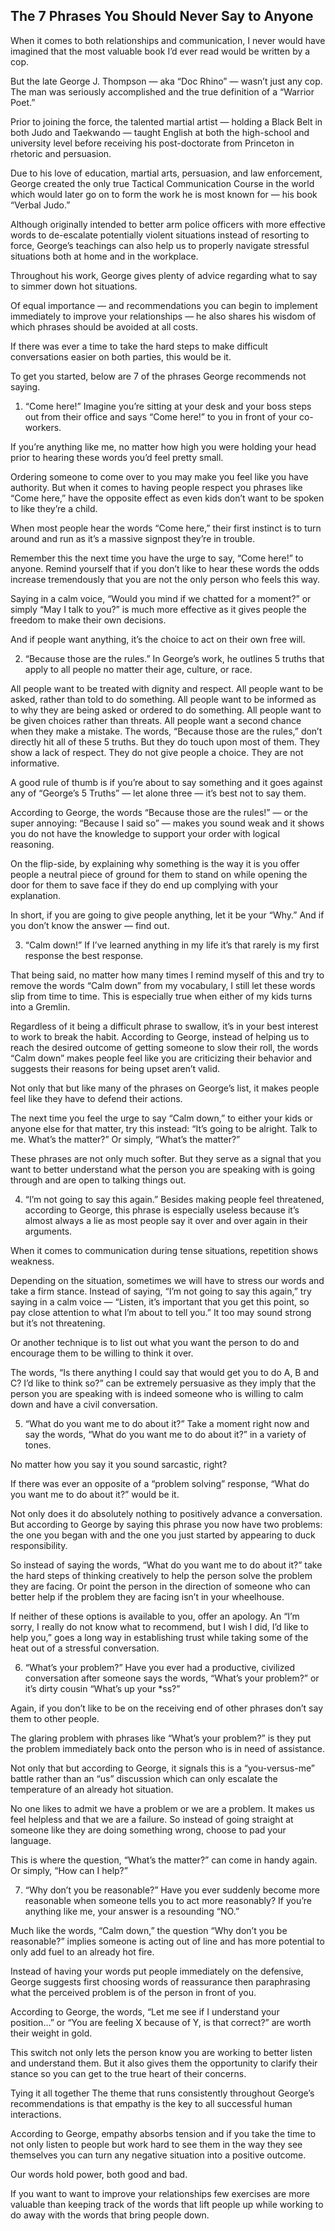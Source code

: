 ## The 7 Phrases You Should Never Say to Anyone

When it comes to both relationships and communication, I never would have imagined that the most valuable book I’d ever read would be written by a cop.

But the late George J. Thompson — aka “Doc Rhino” — wasn’t just any cop. The man was seriously accomplished and the true definition of a “Warrior Poet.”

Prior to joining the force, the talented martial artist — holding a Black Belt in both Judo and Taekwando — taught English at both the high-school and university level before receiving his post-doctorate from Princeton in rhetoric and persuasion.

Due to his love of education, martial arts, persuasion, and law enforcement, George created the only true Tactical Communication Course in the world which would later go on to form the work he is most known for — his book “Verbal Judo.”

Although originally intended to better arm police officers with more effective words to de-escalate potentially violent situations instead of resorting to force, George’s teachings can also help us to properly navigate stressful situations both at home and in the workplace.

Throughout his work, George gives plenty of advice regarding what to say to simmer down hot situations.

Of equal importance — and recommendations you can begin to implement immediately to improve your relationships — he also shares his wisdom of which phrases should be avoided at all costs.

If there was ever a time to take the hard steps to make difficult conversations easier on both parties, this would be it.

To get you started, below are 7 of the phrases George recommends not saying.

1. “Come here!” 
Imagine you’re sitting at your desk and your boss steps out from their office and says “Come here!” to you in front of your co-workers.

If you’re anything like me, no matter how high you were holding your head prior to hearing these words you’d feel pretty small.

Ordering someone to come over to you may make you feel like you have authority. But when it comes to having people respect you phrases like “Come here,” have the opposite effect as even kids don’t want to be spoken to like they’re a child.

When most people hear the words “Come here,” their first instinct is to turn around and run as it’s a massive signpost they’re in trouble.

Remember this the next time you have the urge to say, “Come here!” to anyone. Remind yourself that if you don’t like to hear these words the odds increase tremendously that you are not the only person who feels this way.

Saying in a calm voice, “Would you mind if we chatted for a moment?” or simply “May I talk to you?” is much more effective as it gives people the freedom to make their own decisions.

And if people want anything, it’s the choice to act on their own free will.

2. “Because those are the rules.” 
In George’s work, he outlines 5 truths that apply to all people no matter their age, culture, or race.

All people want to be treated with dignity and respect.
All people want to be asked, rather than told to do something.
All people want to be informed as to why they are being asked or ordered to do something.
All people want to be given choices rather than threats.
All people want a second chance when they make a mistake.
The words, “Because those are the rules,” don’t directly hit all of these 5 truths. But they do touch upon most of them. They show a lack of respect. They do not give people a choice. They are not informative.

A good rule of thumb is if you’re about to say something and it goes against any of “George’s 5 Truths” — let alone three — it’s best not to say them.

According to George, the words “Because those are the rules!” — or the super annoying: “Because I said so” — makes you sound weak and it shows you do not have the knowledge to support your order with logical reasoning.

On the flip-side, by explaining why something is the way it is you offer people a neutral piece of ground for them to stand on while opening the door for them to save face if they do end up complying with your explanation.

In short, if you are going to give people anything, let it be your “Why.” And if you don’t know the answer — find out.

3. “Calm down!” 
If I’ve learned anything in my life it’s that rarely is my first response the best response.

That being said, no matter how many times I remind myself of this and try to remove the words “Calm down” from my vocabulary, I still let these words slip from time to time. This is especially true when either of my kids turns into a Gremlin.

Regardless of it being a difficult phrase to swallow, it’s in your best interest to work to break the habit. According to George, instead of helping us to reach the desired outcome of getting someone to slow their roll, the words “Calm down” makes people feel like you are criticizing their behavior and suggests their reasons for being upset aren’t valid.

Not only that but like many of the phrases on George’s list, it makes people feel like they have to defend their actions.

The next time you feel the urge to say “Calm down,” to either your kids or anyone else for that matter, try this instead: “It’s going to be alright. Talk to me. What’s the matter?” Or simply, “What’s the matter?”

These phrases are not only much softer. But they serve as a signal that you want to better understand what the person you are speaking with is going through and are open to talking things out.

4. “I’m not going to say this again.” 
Besides making people feel threatened, according to George, this phrase is especially useless because it’s almost always a lie as most people say it over and over again in their arguments.

When it comes to communication during tense situations, repetition shows weakness.

Depending on the situation, sometimes we will have to stress our words and take a firm stance. Instead of saying, “I’m not going to say this again,” try saying in a calm voice — “Listen, it’s important that you get this point, so pay close attention to what I’m about to tell you.” It too may sound strong but it’s not threatening.

Or another technique is to list out what you want the person to do and encourage them to be willing to think it over.

The words, “Is there anything I could say that would get you to do A, B and C? I’d like to think so?” can be extremely persuasive as they imply that the person you are speaking with is indeed someone who is willing to calm down and have a civil conversation.

5. “What do you want me to do about it?” 
Take a moment right now and say the words, “What do you want me to do about it?” in a variety of tones.

No matter how you say it you sound sarcastic, right?

If there was ever an opposite of a “problem solving” response, “What do you want me to do about it?” would be it.

Not only does it do absolutely nothing to positively advance a conversation. But according to George by saying this phrase you now have two problems: the one you began with and the one you just started by appearing to duck responsibility.

So instead of saying the words, “What do you want me to do about it?” take the hard steps of thinking creatively to help the person solve the problem they are facing. Or point the person in the direction of someone who can better help if the problem they are facing isn’t in your wheelhouse.

If neither of these options is available to you, offer an apology. An “I’m sorry, I really do not know what to recommend, but I wish I did, I’d like to help you,” goes a long way in establishing trust while taking some of the heat out of a stressful conversation.

6. “What’s your problem?” 
Have you ever had a productive, civilized conversation after someone says the words, “What’s your problem?” or it’s dirty cousin “What’s up your *ss?”

Again, if you don’t like to be on the receiving end of other phrases don’t say them to other people.

The glaring problem with phrases like “What’s your problem?” is they put the problem immediately back onto the person who is in need of assistance.

Not only that but according to George, it signals this is a “you-versus-me” battle rather than an “us” discussion which can only escalate the temperature of an already hot situation.

No one likes to admit we have a problem or we are a problem. It makes us feel helpless and that we are a failure. So instead of going straight at someone like they are doing something wrong, choose to pad your language.

This is where the question, “What’s the matter?” can come in handy again. Or simply, “How can I help?”

7. “Why don’t you be reasonable?” 
Have you ever suddenly become more reasonable when someone tells you to act more reasonably? If you’re anything like me, your answer is a resounding “NO.”

Much like the words, “Calm down,” the question “Why don’t you be reasonable?” implies someone is acting out of line and has more potential to only add fuel to an already hot fire.

Instead of having your words put people immediately on the defensive, George suggests first choosing words of reassurance then paraphrasing what the perceived problem is of the person in front of you.

According to George, the words, “Let me see if I understand your position…” or “You are feeling X because of Y, is that correct?” are worth their weight in gold.

This switch not only lets the person know you are working to better listen and understand them. But it also gives them the opportunity to clarify their stance so you can get to the true heart of their concerns.

Tying it all together 
The theme that runs consistently throughout George’s recommendations is that empathy is the key to all successful human interactions.

According to George, empathy absorbs tension and if you take the time to not only listen to people but work hard to see them in the way they see themselves you can turn any negative situation into a positive outcome.

Our words hold power, both good and bad.

If you want to want to improve your relationships few exercises are more valuable than keeping track of the words that lift people up while working to do away with the words that bring people down.